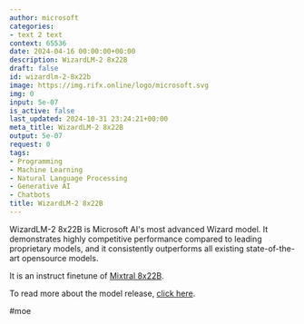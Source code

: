 ```yaml
---
author: microsoft
categories:
- text 2 text
context: 65536
date: 2024-04-16 00:00:00+00:00
description: WizardLM-2 8x22B
draft: false
id: wizardlm-2-8x22b
image: https://img.rifx.online/logo/microsoft.svg
img: 0
input: 5e-07
is_active: false
last_updated: 2024-10-31 23:24:21+00:00
meta_title: WizardLM-2 8x22B
output: 5e-07
request: 0
tags:
- Programming
- Machine Learning
- Natural Language Processing
- Generative AI
- Chatbots
title: WizardLM-2 8x22B
---
```
















WizardLM-2 8x22B is Microsoft AI's most advanced Wizard model. It demonstrates highly competitive performance compared to leading proprietary models, and it consistently outperforms all existing state-of-the-art opensource models.

It is an instruct finetune of [Mixtral 8x22B](/mistralai/mixtral-8x22b).

To read more about the model release, [click here](https://wizardlm.github.io/WizardLM2/).

#moe

